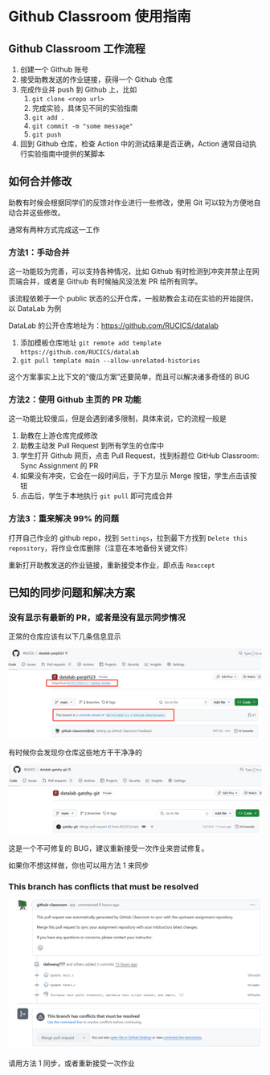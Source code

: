 # Github Classroom 使用指南

## Github Classroom 工作流程

1. 创建一个 Github 账号
2. 接受助教发送的作业链接，获得一个 Github 仓库
3. 完成作业并 push 到 Github 上，比如
    1. `git clone <repo url>`
    2. 完成实验，具体见不同的实验指南
    3. `git add .`
    4. `git commit -m "some message"`
    5. `git push`
4. 回到 Github 仓库，检查 Action 中的测试结果是否正确，Action 通常自动执行实验指南中提供的某脚本

## 如何合并修改

助教有时候会根据同学们的反馈对作业进行一些修改，使用 Git 可以较为方便地自动合并这些修改。

通常有两种方式完成这一工作

### 方法1：手动合并

这一功能较为完善，可以支持各种情况，比如 Github 有时检测到冲突并禁止在网页端合并，或者是 Github 有时候抽风没法发 PR 给所有同学。

该流程依赖于一个 public 状态的公开仓库，一般助教会主动在实验的开始提供，以 DataLab 为例

DataLab 的公开仓库地址为：https://github.com/RUCICS/datalab

1. 添加模板仓库地址 `git remote add template https://github.com/RUCICS/datalab`
2. `git pull template main --allow-unrelated-histories`

这个方案事实上比下文的“傻瓜方案”还要简单，而且可以解决诸多奇怪的 BUG

### 方法2：使用 Github 主页的 PR 功能

这一功能比较傻瓜，但是会遇到诸多限制，具体来说，它的流程一般是

1. 助教在上游仓库完成修改
2. 助教主动发 Pull Request 到所有学生的仓库中
3. 学生打开 Github 网页，点击 Pull Request，找到标题位 GitHub Classroom: Sync Assignment 的 PR
4. 如果没有冲突，它会在一段时间后，于下方显示 Merge 按钮，学生点击该按钮
5. 点击后，学生于本地执行 `git pull` 即可完成合并

### 方法3：重来解决 99% 的问题

打开自己作业的 github repo，找到 `Settings`，拉到最下方找到 `Delete this repository`，将作业仓库删除（注意在本地备份关键文件）

重新打开助教发送的作业链接，重新接受本作业，即点击 `Reaccept`

## 已知的同步问题和解决方案

### 没有显示有最新的 PR，或者是没有显示同步情况

正常的仓库应该有以下几条信息显示

![alt text](imgs/image.png)

有时候你会发现你仓库这些地方干干净净的

![alt text](imgs/image2.png)

这是一个不可修复的 BUG，建议重新接受一次作业来尝试修复。

如果你不想这样做，你也可以用方法 1 来同步

### This branch has conflicts that must be resolved

![alt text](./imgs/6a42a7790de21c91a6f51fdfe256e70.png)

请用方法 1 同步，或者重新接受一次作业
